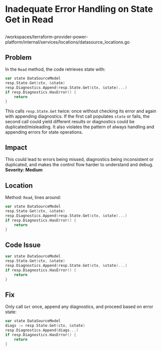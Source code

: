 # Inadequate Error Handling on State Get in Read

##

/workspaces/terraform-provider-power-platform/internal/services/locations/datasource_locations.go

## Problem

In the `Read` method, the code retrieves state with:
```go
var state DataSourceModel
resp.State.Get(ctx, &state)
resp.Diagnostics.Append(resp.State.Get(ctx, &state)...)
if resp.Diagnostics.HasError() {
	return
}
```
This calls `resp.State.Get` twice: once without checking its error and again with appending diagnostics. If the first call populates `state` or fails, the second call could yield different results or diagnostics could be duplicated/misleading. It also violates the pattern of always handling and appending errors for state operations.

## Impact

This could lead to errors being missed, diagnostics being inconsistent or duplicated, and makes the control flow harder to understand and debug. **Severity: Medium**

## Location

Method: `Read`, lines around:

```go
var state DataSourceModel
resp.State.Get(ctx, &state)
resp.Diagnostics.Append(resp.State.Get(ctx, &state)...)
if resp.Diagnostics.HasError() {
	return
}
```

## Code Issue

```go
var state DataSourceModel
resp.State.Get(ctx, &state)
resp.Diagnostics.Append(resp.State.Get(ctx, &state)...)
if resp.Diagnostics.HasError() {
	return
}
```

## Fix

Only call `Get` once, append any diagnostics, and proceed based on error state:

```go
var state DataSourceModel
diags := resp.State.Get(ctx, &state)
resp.Diagnostics.Append(diags...)
if resp.Diagnostics.HasError() {
	return
}
```
